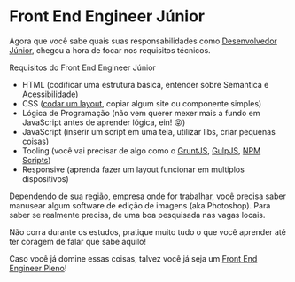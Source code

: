 # Front End Engineer Júnior

Agora que você sabe quais suas responsabilidades como [Desenvolvedor Júnior](/translations/pt-br/developer/levels/junior.md), chegou a hora de focar nos requisitos técnicos.

Requisitos do Front End Engineer Júnior

* HTML (codificar uma estrutura básica, entender sobre Semantica e Acessibilidade)
* CSS ([codar um layout](http://pt-br.learnlayout.com/), copiar algum site ou componente simples)
* Lógica de Programação (não vem querer mexer mais a fundo em JavaScript antes de aprender lógica, ein! :stuck_out_tongue_closed_eyes:)
* JavaScript (inserir um script em uma tela, utilizar libs, criar pequenas coisas)
* Tooling (você vai precisar de algo como o [GruntJS](http://gruntjs.com/), [GulpJS](http://gulpjs.com/), [NPM Scripts](https://docs.npmjs.com/misc/scripts))
* Responsive (aprenda fazer um layout funcionar em multiplos dispositivos)

Dependendo de sua região, empresa onde for trabalhar, você precisa saber manusear algum software de edição de imagens (aka Photoshop). Para saber se realmente precisa, de uma boa pesquisada nas vagas locais.

Não corra durante os estudos, pratique muito tudo o que você aprender até ter coragem de falar que sabe aquilo!

Caso você já domine essas coisas, talvez você já seja um [Front End Engineer Pleno](./pleno.md)!
